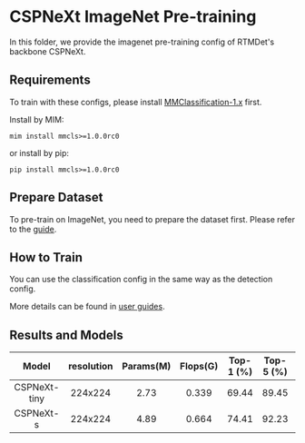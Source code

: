 # CSPNeXt ImageNet Pre-training

In this folder, we provide the imagenet pre-training config of RTMDet's backbone CSPNeXt.

## Requirements

To train with these configs, please install [MMClassification-1.x](https://github.com/open-mmlab/mmclassification/tree/1.x) first.

Install by MIM:

```shell
mim install mmcls>=1.0.0rc0
```

or install by pip:

```shell
pip install mmcls>=1.0.0rc0
```

## Prepare Dataset

To pre-train on ImageNet, you need to prepare the dataset first. Please refer to the [guide](https://mmclassification.readthedocs.io/en/1.x/user_guides/dataset_prepare.html#imagenet).

## How to Train

You can use the classification config in the same way as the detection config.

More details can be found in [user guides](https://mmdetection.readthedocs.io/en/3.x/user_guides/train.html).

## Results and Models

|    Model     | resolution | Params(M) | Flops(G) | Top-1 (%) | Top-5 (%) |                                                      Download                                                       |
| :----------: | :--------: | :-------: | :------: | :-------: | :-------: | :-----------------------------------------------------------------------------------------------------------------: |
| CSPNeXt-tiny |  224x224   |   2.73    |  0.339   |   69.44   |   89.45   | [model](https://download.openmmlab.com/mmdetection/v3.0/rtmdet/cspnext_rsb_pretrain/cspnext-tiny_imagenet_600e.pth) |
|  CSPNeXt-s   |  224x224   |   4.89    |  0.664   |   74.41   |   92.23   |  [model](https://download.openmmlab.com/mmdetection/v3.0/rtmdet/cspnext_rsb_pretrain/cspnext-s_imagenet_600e.pth)   |
